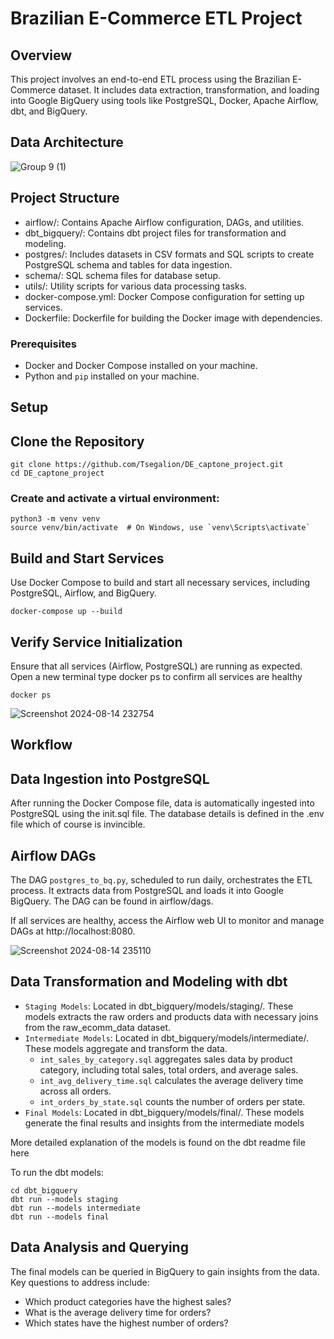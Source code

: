 # Brazilian E-Commerce ETL Project

## Overview

This project involves an end-to-end ETL process using the Brazilian E-Commerce dataset. It includes data extraction, transformation, and loading into Google BigQuery using tools like PostgreSQL, Docker, Apache Airflow, dbt, and BigQuery.

## Data Architecture

![Group 9 (1)](https://github.com/user-attachments/assets/a466a39c-e164-4d93-8b9a-ee47d1162455)

## Project Structure

- airflow/: Contains Apache Airflow configuration, DAGs, and utilities.
- dbt_bigquery/: Contains dbt project files for transformation and modeling.
- postgres/: Includes datasets in CSV formats and SQL scripts to create PostgreSQL schema and tables for data ingestion.
- schema/: SQL schema files for database setup.
- utils/: Utility scripts for various data processing tasks.
- docker-compose.yml: Docker Compose configuration for setting up services.
- Dockerfile: Dockerfile for building the Docker image with dependencies.

### Prerequisites

- Docker and Docker Compose installed on your machine.
- Python and `pip` installed on your machine.

## Setup

## Clone the Repository

```plaintext
git clone https://github.com/Tsegalion/DE_captone_project.git
cd DE_captone_project
```

### Create and activate a virtual environment:

```plaintext
python3 -m venv venv
source venv/bin/activate  # On Windows, use `venv\Scripts\activate`
```

## Build and Start Services

Use Docker Compose to build and start all necessary services, including PostgreSQL, Airflow, and BigQuery.

```plaintext
docker-compose up --build
```

## Verify Service Initialization

Ensure that all services (Airflow, PostgreSQL) are running as expected. Open a new terminal type docker ps to confirm all services are healthy

```plaintext
docker ps
```

![Screenshot 2024-08-14 232754](https://github.com/user-attachments/assets/14eb9586-731d-448d-b428-0c3e4ebfb743)


## Workflow

## Data Ingestion into PostgreSQL

After running the Docker Compose file, data is automatically ingested into PostgreSQL using the init.sql file. The database details is defined in the .env file which of course is invincible.

## Airflow DAGs

The DAG ```postgres_to_bq.py```, scheduled to run daily, orchestrates the ETL process. It extracts data from PostgreSQL and loads it into Google BigQuery. The DAG can be found in airflow/dags.

If all services are healthy, access the Airflow web UI to monitor and manage DAGs at http://localhost:8080.

![Screenshot 2024-08-14 235110](https://github.com/user-attachments/assets/8f83a552-4676-45f7-83a1-21f35d97f6e7)

## Data Transformation and Modeling with dbt

- ```Staging Models```: Located in dbt_bigquery/models/staging/. These models extracts the raw orders and products data with necessary joins from the raw_ecomm_data dataset.
- ```Intermediate Models```: Located in dbt_bigquery/models/intermediate/. These models aggregate and transform the data.
    - ```int_sales_by_category.sql``` aggregates sales data by product category, including total sales, total orders, and average sales.
    - ```int_avg_delivery_time.sql``` calculates the average delivery time across all orders.
    - ```int_orders_by_state.sql``` counts the number of orders per state.
- ```Final Models```: Located in dbt_bigquery/models/final/. These models generate the final results and insights from the intermediate models

More detailed explanation of the models is found on the dbt readme file here

To run the dbt models:

```plaintext
cd dbt_bigquery
dbt run --models staging
dbt run --models intermediate
dbt run --models final
```

##  Data Analysis and Querying
The final models can be queried in BigQuery to gain insights from the data. Key questions to address include:

- Which product categories have the highest sales?
- What is the average delivery time for orders?
- Which states have the highest number of orders?
